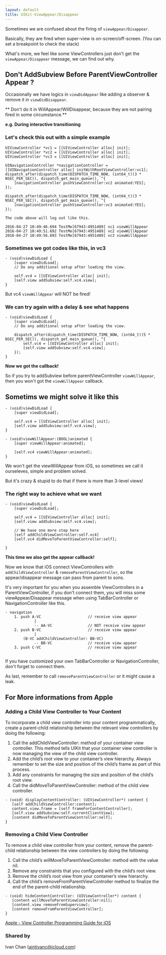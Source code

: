 ```yaml
---
layout: default
title: UIKit-ViewAppear/Disappear
---
```


  Sometimes we are confused about the firing of `viewAppear/Disappear`.
  
  Basically, they are fired when super-view is on-screen/off-screen. (You can set a breakpoint to check the stack)
  
  What's more, we feel like some ViewControllers just don't get the `viewAppear/Disappear` message, we can find out why.
    
 
Don't AddSubview Before ParentViewController Appear ?
-----
  Occasionally we have logics in `viewDidAppear` like adding a observer & remove it in `viewDidDisappear`.
  
  ** Don't do it in WillAppear/WillDisappear, because they are not pairing fired in some circumstance.**
  
  **e.g. During interactive transitioning**

### Let's check this out with a simple example

    UIViewController *vc1 = [[UIViewController alloc] init];
    UIViewController *vc2 = [[UIViewController alloc] init];
    UIViewController *vc3 = [[UIViewController alloc] init];

    UINavigationController *navigationController = [[UINavigationController alloc] initWithRootViewController:vc1];
    dispatch_after(dispatch_time(DISPATCH_TIME_NOW, (int64_t)(3 * NSEC_PER_SEC)), dispatch_get_main_queue(), ^{
        [navigationController pushViewController:vc2 animated:YES];
    });
    
    dispatch_after(dispatch_time(DISPATCH_TIME_NOW, (int64_t)(3 * NSEC_PER_SEC)), dispatch_get_main_queue(), ^{
        [navigationController pushViewController:vc3 animated:YES];
    });


  `The code above will log out like this.`

    2016-04-27 10:49:46.694 TestMe[67943:4951489] vc1 viewWillAppear
    2016-04-27 10:49:51.692 TestMe[67943:4951489] vc2 viewWillAppear
    2016-04-27 10:49:56.693 TestMe[67943:4951489] vc3 viewWillAppear


### Sometimes we got codes like this, in vc3

    - (void)viewDidLoad {
        [super viewDidLoad];
        // Do any additional setup after loading the view.
    
        self.vc4 = [[UIViewController alloc] init];
        [self.view addSubview:self.vc4.view];
    }


   But vc4 `viewWillAppear` will NOT be fired!
   

### We can try again with a delay & see what happens

    - (void)viewDidLoad {
        [super viewDidLoad];
        // Do any additional setup after loading the view.
    
        dispatch_after(dispatch_time(DISPATCH_TIME_NOW, (int64_t)(5 * NSEC_PER_SEC)), dispatch_get_main_queue(), ^{
            self.vc4 = [[UIViewController alloc] init];
            [self.view addSubview:self.vc4.view];
        });
    }


  **Now we got the callback!**
  
  So if you try to addSubview before parentViewController `viewWillAppear`, then you won't got the `viewWillAppear` callback.
  
 
Sometims we might solve it like this
-----

```
- (void)viewDidLoad {
    [super viewDidLoad];

    self.vc4 = [[UIViewController alloc] init];
    [self.view addSubview:self.vc4.view];
}

- (void)viewWillAppear:(BOOL)animated {
    [super viewWillAppear:animated];

    [self.vc4 viewWillAppear:animated];
}

```

We won't get the viewWillAppear from iOS, so sometimes we call it ourseleves, simple and problem solved.

But it's crazy & stupid to do that if there is more than 3-level views!

### The right way to achieve what we want


```
- (void)viewDidLoad {
    [super viewDidLoad];

    self.vc4 = [[UIViewController alloc] init];
    [self.view addSubview:self.vc4.view];
    
    // We have one more step here
    [self addChildViewController:self.vc4]
    [self.vc4 didMoveToParentViewController:self];

}

```

  **This time we also get the appear callback!**
  
  Now we know that iOS connect ViewControllers with `addChildViewController` & `removeParentViewController`, so the appear/disappear message can pass from parent to sons.
  
  It's very important for you when you assemble ViewControllers in a ParentViewController, if you don't connect them, you will miss some viewAppear/Disappear message when using TabBarController or NavigationController like this.
  
  
```
- navigation
    1. push A-VC                     // receive view appear
             |
             -- AA-VC                // NOT receive view appear
    2. push B-VC                     // receive view appear
             |  
        (B-VC addChildViewController: BB-VC)
             -- BB-VC                // receive view appear
    3. push C-VC                     // receive view appear
             

```

If you have customized your own TabBarController or NavigationController, don't forget to connect them. 

As last, remember to call `removeParentViewController` or it might cause a leak.

 
For More informations from Apple
-----

### Adding a Child View Controller to Your Content


To incorporate a child view controller into your content programmatically, create a parent-child relationship between the relevant view controllers by doing the following:

1. Call the addChildViewController: method of your container view controller.
   This method tells UIKit that your container view controller is now managing the view of the child view controller.
2. Add the child’s root view to your container’s view hierarchy.
Always remember to set the size and position of the child’s frame as part of this process.
3. Add any constraints for managing the size and position of the child’s root view.
4. Call the didMoveToParentViewController: method of the child view controller.

```
- (void) displayContentController: (UIViewController*) content {
   [self addChildViewController:content];
   content.view.frame = [self frameForContentController];
   [self.view addSubview:self.currentClientView];
   [content didMoveToParentViewController:self];
}
```

### Removing a Child View Controller


To remove a child view controller from your content, remove the parent-child relationship between the view controllers by doing the following:

1. Call the child’s willMoveToParentViewController: method with the value nil.
2. Remove any constraints that you configured with the child’s root view.
3. Remove the child’s root view from your container’s view hierarchy.
4. Call the child’s removeFromParentViewController method to finalize the end of the parent-child relationship.

```
- (void) hideContentController: (UIViewController*) content {
   [content willMoveToParentViewController:nil];
   [content.view removeFromSuperview];
   [content removeFromParentViewController];
}
```

[Apple - View Controller Programming Guide for iOS](https://developer.apple.com/library/ios/featuredarticles/ViewControllerPGforiPhoneOS/ImplementingaContainerViewController.html)
 
 
### Shared by
 Ivan Chan (aintivanc@icloud.com)
